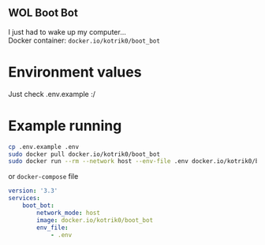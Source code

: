 WOL Boot Bot
---
I just had to wake up my computer...</br>
Docker container: `docker.io/kotrik0/boot_bot`

# Environment values
Just check .env.example :/

# Example running
```bash
cp .env.example .env
sudo docker pull docker.io/kotrik0/boot_bot
sudo docker run --rm --network host --env-file .env docker.io/kotrik0/boot_bot
```
or `docker-compose` file
```yaml
version: '3.3'
services:
    boot_bot:
        network_mode: host
        image: docker.io/kotrik0/boot_bot
        env_file:
            - .env
```